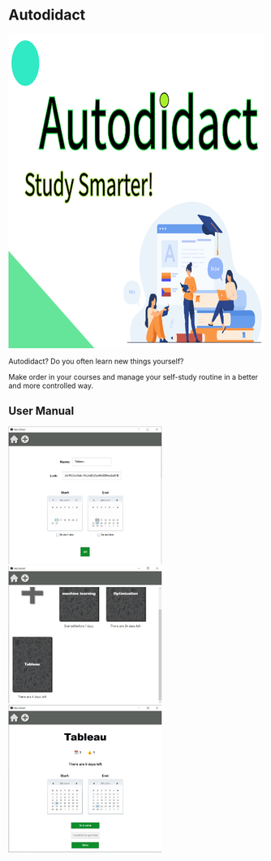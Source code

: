# Autodidact

<img src="https://github.com/itsikshteinberger/Autodidact/blob/master/Courses%20Notes/Courses%20Notes/Images/Background.png" alt="drawing" width="100%" height="620"/>
<p>Autodidact? Do you often learn new things yourself?</p>
<p>Make order in your courses and manage your self-study routine in a better and more controlled way.</p>

## User Manual

<img src="https://github.com/itsikshteinberger/Autodidact/blob/master/Courses%20Notes/Courses%20Notes/Images/SS1.png" alt="drawing" width="60%" height="50%"/>

<img src="https://github.com/itsikshteinberger/Autodidact/blob/master/Courses%20Notes/Courses%20Notes/Images/SS2.jpg" alt="drawing" width="60%" height="50%"/>

<img src="https://github.com/itsikshteinberger/Autodidact/blob/master/Courses%20Notes/Courses%20Notes/Images/SS3.jpg" alt="drawing" width="60%" height="50%"/>
